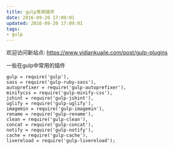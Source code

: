 ```yaml
---
title: gulp常用插件
date: 2016-09-20 17:09:01
updated: 2016-09-20 17:09:01
tags:
- gulp
---
```


欢迎访问新站点: <https://www.yidiankuaile.com/post/gulp-plugins>

一些在gulp中常用的插件
<!-- more -->

```
gulp = require('gulp'),
sass = require('gulp-ruby-sass'),
autoprefixer = require('gulp-autoprefixer'),
minifycss = require('gulp-minify-css'),
jshint = require('gulp-jshint'),
uglify = require('gulp-uglify'),
imagemin = require('gulp-imagemin'),
rename = require('gulp-rename'),
clean = require('gulp-clean'),
concat = require('gulp-concat'),
notify = require('gulp-notify'),
cache = require('gulp-cache'),
livereload = require('gulp-livereload');
```


